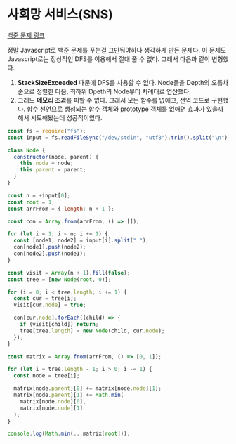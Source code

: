 # 사회망 서비스(SNS)

[백준 문제 링크](https://www.acmicpc.net/problem/2533)

정말 Javascript로 백준 문제를 푸는걸 그만둬야하나 생각하게 만든 문제다. 이 문제도 Javascript로는 정상적인 DFS를 이용해서 절대 풀 수 없다. 그래서 다음과 같이 변형했다.

1. **StackSizeExceeded** 때문에 DFS를 사용할 수 없다. Node들을 Depth의 오름차순으로 정렬한 다음, 최하위 Dpeth의 Node부터 차례대로 연산했다.
2. 그래도 **메모리 초과**를 피할 수 없다. 그래서 모든 함수를 없애고, 전역 코드로 구현했다. 함수 선언으로 생성되는 함수 객체와 prototype 객체를 없애면 효과가 있을까 해서 시도해봤는데 성공적이였다.

```javascript
const fs = require("fs");
const input = fs.readFileSync("/dev/stdin", "utf8").trim().split("\n");

class Node {
  constructor(node, parent) {
    this.node = node;
    this.parent = parent;
  }
}

const n = +input[0];
const root = 1;
const arrFrom = { length: n + 1 };

const con = Array.from(arrFrom, () => []);

for (let i = 1; i < n; i += 1) {
  const [node1, node2] = input[i].split(" ");
  con[node1].push(node2);
  con[node2].push(node1);
}

const visit = Array(n + 1).fill(false);
const tree = [new Node(root, 0)];

for (i = 0; i < tree.length; i += 1) {
  const cur = tree[i];
  visit[cur.node] = true;

  con[cur.node].forEach((child) => {
    if (visit[child]) return;
    tree[tree.length] = new Node(child, cur.node);
  });
}

const matrix = Array.from(arrFrom, () => [0, 1]);

for (let i = tree.length - 1; i > 0; i -= 1) {
  const node = tree[i];

  matrix[node.parent][0] += matrix[node.node][1];
  matrix[node.parent][1] += Math.min(
    matrix[node.node][0],
    matrix[node.node][1]
  );
}

console.log(Math.min(...matrix[root]));
```
